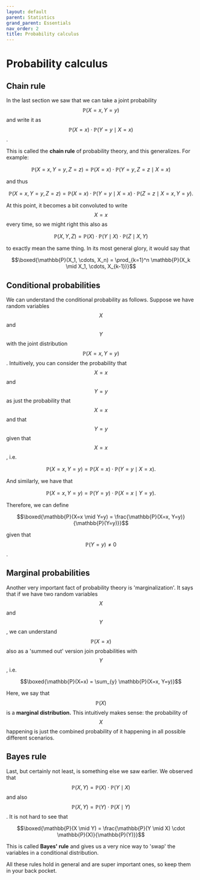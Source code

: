 ```yaml
---
layout: default
parent: Statistics
grand_parent: Essentials
nav_order: 2
title: Probability calculus
---
```


# Probability calculus

## Chain rule




In the last section we saw that we can take a joint probability $$\mathbb{P}(X=x, Y=y)$$ and write it as 
$$\mathbb{P}(X=x) \cdot \mathbb{P}(Y=y \mid X=x)$$.


This is called the **chain rule** of probability theory, and this generalizes. For example:

$$\mathbb{P}(X=x, Y=y, Z=z) = \mathbb{P}(X=x) \cdot \mathbb{P}(Y=y, Z=z \mid X=x)$$

and thus

$$\mathbb{P}(X=x, Y=y, Z=z) = \mathbb{P}(X=x) \cdot \mathbb{P}(Y=y \mid X=x) \cdot \mathbb{P}(Z=z \mid X=x, Y=y).$$

At this point, it becomes a bit convoluted to write $$X=x$$ every time, so we might right this also as

$$\mathbb{P}(X, Y, Z) = \mathbb{P}(X) \cdot \mathbb{P}(Y \mid X) \cdot \mathbb{P}(Z \mid X, Y)$$

to exactly mean the same thing. In its most general glory, it would say that

$$\boxed{\mathbb{P}(X_1, \cdots, X_n) = \prod_{k=1}^n \mathbb{P}(X_k \mid X_1, \cdots, X_{k-1})}$$


## Conditional probabilities


We can understand the conditional probability as follows. Suppose we have random variables $$X$$ and $$Y$$ 
with the joint distribution $$\mathbb{P}(X=x, Y=y)$$. Intuitively, you can consider the probability 
that $$X=x$$ and $$Y=y$$ as just the probability that $$X=x$$ and that $$Y=y$$ given that $$X=x$$, i.e.

$$\mathbb{P}(X=x, Y=y) = \mathbb{P}(X=x) \cdot \mathbb{P}(Y=y \mid X=x).$$

And similarly, we have that

$$\mathbb{P}(X=x, Y=y) = \mathbb{P}(Y=y) \cdot \mathbb{P}(X=x \mid Y=y).$$

Therefore, we can define 

$$\boxed{\mathbb{P}(X=x \mid Y=y) = \frac{\mathbb{P}(X=x, Y=y)}{\mathbb{P}(Y=y)}}$$

given that $$\mathbb{P}(Y=y) \neq 0$$.


## Marginal probabilities



Another very important fact of probability theory is 'marginalization'. It says that if we have two random variables $$X$$ 
and $$Y$$, we can understand $$\mathbb{P}(X=x)$$ also as a 'summed out' version join probabilities with $$Y$$, i.e.

$$\boxed{\mathbb{P}(X=x) = \sum_{y} \mathbb{P}(X=x, Y=y)}$$ 

Here, we say that $$\mathbb{P}(X)$$ is a **marginal distribution.** This intuitively makes sense: the probability of $$X$$ 
happening is just the combined probability of it happening in all possible different scenarios. 


## Bayes rule


Last, but certainly not least, is something else we saw earlier. We observed that $$\mathbb{P}(X, Y) = \mathbb{P}(X) \cdot \mathbb{P}(Y \mid X)$$ 
and also $$\mathbb{P}(X, Y) = \mathbb{P}(Y) \cdot \mathbb{P}(X \mid Y)$$. It is not hard to see that

$$\boxed{\mathbb{P}(X \mid Y) = \frac{\mathbb{P}(Y \mid X) \cdot \mathbb{P}(X)}{\mathbb{P}(Y)}}$$ 

This is called **Bayes' rule** and gives us a very nice way to 'swap' the variables in a conditional distribution. 

All these rules hold in general and are super important ones, so keep them in your back pocket. 